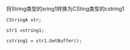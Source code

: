 将String类型的sring1转换为CSting类型的cstring1

```
CStringA str;

str1 =string1;

cstring1 = str1.GetBuffer();
```
